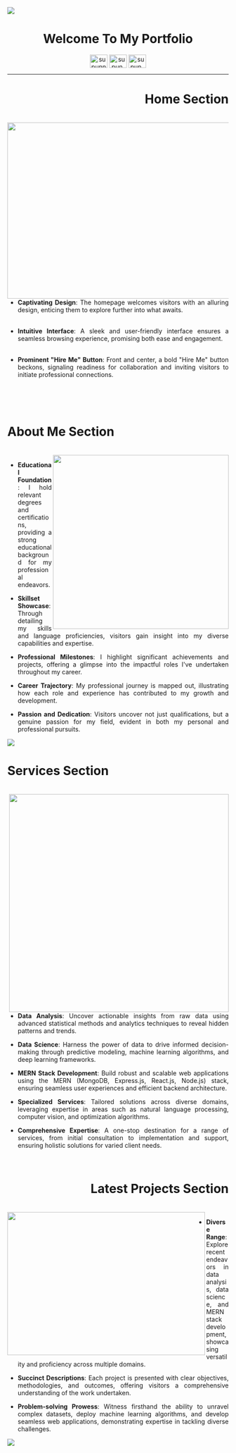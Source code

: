 [![](https://raw.githubusercontent.com/theAbhishekDas/PORTFOLIO-ABHISHEK/main/Untitled-1.png)](https://portfolio-abhishek-das.netlify.app/)

<h1 align="center"> Welcome To My Portfolio </h1>
<p align="center">
<a href="https://www.linkedin.com/in/abhishekdas09/" target="blank"><img align="center" src="https://raw.githubusercontent.com/rahuldkjain/github-profile-readme-generator/master/src/images/icons/Social/linked-in-alt.svg" alt="supunnanayakkara" height="30" width="40" /></a>
<a href="https://twitter.com/kn1ne09" target="blank"><img align="center" src="https://raw.githubusercontent.com/rahuldkjain/github-profile-readme-generator/master/src/images/icons/Social/twitter.svg" alt="supun.nanayakkaraii" height="30" width="40" /></a>
<a href="https://www.instagram.com/_the_happy_das_/" target="blank"><img align="center" src="https://raw.githubusercontent.com/rahuldkjain/github-profile-readme-generator/master/src/images/icons/Social/instagram.svg" alt="supun___lk" height="30" width="40" /></a>
</p>
<hr/>
<div align="justify">
  <h1 align="right"> Home Section </h1>
  <br />
    <img width="550" height="400" align='left' src="https://github.com/theAbhishekDas/PORTFOLIO-ABHISHEK/blob/main/2.png?raw=true" >
  
- **Captivating Design**: The homepage welcomes visitors with an alluring design, enticing them to explore further into what awaits.
    <br />
    <br />
  
- **Intuitive Interface**: A sleek and user-friendly interface ensures a seamless browsing experience, promising both ease and engagement.
    <br />
    <br />
  
- **Prominent "Hire Me" Button**: Front and center, a bold "Hire Me" button beckons, signaling readiness for collaboration and inviting visitors to initiate professional connections.
<br />
<br />
<br />
 <h1 align="left"> About Me Section </h1>
 <br />
    <img width="400" height="395" align='right' src="https://github.com/theAbhishekDas/PORTFOLIO-ABHISHEK/blob/main/Untitled-2.png?raw=true" >
    
- **Educational Foundation** : I hold relevant degrees and certifications, providing a strong educational background for my professional endeavors.

- **Skillset Showcase**: Through detailing my skills and language proficiencies, visitors gain insight into my diverse capabilities and expertise.

- **Professional Milestones**: I highlight significant achievements and projects, offering a glimpse into the impactful roles I've undertaken throughout my career.

- **Career Trajectory**: My professional journey is mapped out, illustrating how each role and experience has contributed to my growth and development.

- **Passion and Dedication**: Visitors uncover not just qualifications, but a genuine passion for my field, evident in both my personal and professional pursuits. 
  
[![](https://raw.githubusercontent.com/theAbhishekDas/PORTFOLIO-ABHISHEK/main/Untitled-4.png)](https://portfolio-abhishek-das.netlify.app/)
 <h1 align="left"> Services Section </h1>
 <br />
    <img width="500" height="495" align='right' src="https://github.com/theAbhishekDas/PORTFOLIO-ABHISHEK/blob/main/—Pngtree—black frame mobile phone left_5729539.png?raw=true" >
    
- **Data Analysis**: Uncover actionable insights from raw data using advanced statistical methods and analytics techniques to reveal hidden patterns and trends.

- **Data Science**: Harness the power of data to drive informed decision-making through predictive modeling, machine learning algorithms, and deep learning frameworks.

- **MERN Stack Development**: Build robust and scalable web applications using the MERN (MongoDB, Express.js, React.js, Node.js) stack, ensuring seamless user experiences and efficient backend architecture.

- **Specialized Services**: Tailored solutions across diverse domains, leveraging expertise in areas such as natural language processing, computer vision, and optimization algorithms.

- **Comprehensive Expertise**: A one-stop destination for a range of services, from initial consultation to implementation and support, ensuring holistic solutions for varied client needs.
   <br />
   <br />
   <br />
 <h1 align="right"> Latest Projects Section </h1>
 <br />
    <img width="450" height="325" align='left' src="https://github.com/theAbhishekDas/PORTFOLIO-ABHISHEK/blob/main/4265000_91375.png?raw=true" >

- **Diverse Range**: Explore recent endeavors in data analysis, data science, and MERN stack development, showcasing versatility and proficiency across multiple domains.

- **Succinct Descriptions**: Each project is presented with clear objectives, methodologies, and outcomes, offering visitors a comprehensive understanding of the work undertaken.
  
- **Problem-solving Prowess**: Witness firsthand the ability to unravel complex datasets, deploy machine learning algorithms, and develop seamless web applications, demonstrating expertise in tackling diverse challenges.

[![](https://raw.githubusercontent.com/theAbhishekDas/PORTFOLIO-ABHISHEK/main/3.png)](https://portfolio-abhishek-das.netlify.app/)

    
